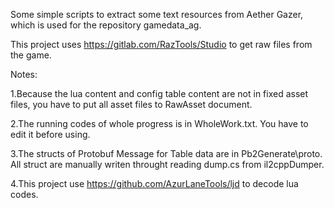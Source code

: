 Some simple scripts to extract some text resources from Aether Gazer, which is used for the repository gamedata_ag.

This project uses https://gitlab.com/RazTools/Studio to get raw files from the game.

Notes:

1.Because the lua content and config table content are not in fixed asset files, you have to put all asset files to RawAsset document.

2.The running codes of whole progress is in WholeWork.txt. You have to edit it before using.

3.The structs of Protobuf Message for Table data are in Pb2Generate\proto. All struct are manually writen throught reading dump.cs from il2cppDumper.

4.This project use https://github.com/AzurLaneTools/ljd to decode lua codes.
